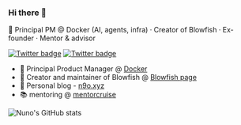 ### Hi there 👋
🧠 Principal PM @ Docker (AI, agents, infra) · Creator of Blowfish · Ex-founder · Mentor & advisor

[![Twitter badge](https://img.shields.io/twitter/follow/nunocoracao?style=social)](https://twitter.com/nunocoracao)
[![Twitter badge](https://img.shields.io/badge/LinkedIn-0077B5?style=social&logo=linkedin)](https://www.linkedin.com/in/nunocoracao)

- 🐳 Principal Product Manager @ [Docker](https://github.com/docker)
- 🐡 Creator and maintainer of Blowfish @ [Blowfish page](https://blowfish.page)
- 🚀 Personal blog - [n9o.xyz](https://n9o.xyz)
- 📚 mentoring @ [mentorcruise](https://mentorcruise.com/mentor/nunocorao/)


![Nuno's GitHub stats](https://github-readme-stats.vercel.app/api?username=nunocoracao&show_icons=true&count_private=true&theme=dark)

<!--
**nunocoracao/nunocoracao** is a ✨ _special_ ✨ repository because its `README.md` (this file) appears on your GitHub profile.

Here are some ideas to get you started:

- 🔭 I’m currently working on ...
- 🌱 I’m currently learning ...
- 👯 I’m looking to collaborate on ...
- 🤔 I’m looking for help with ...
- 💬 Ask me about ...
- 📫 How to reach me: ...
- 😄 Pronouns: ...
- ⚡ Fun fact: ...
-->

<a rel="me" href="https://masto.ai/@nunocoracao"></a>
